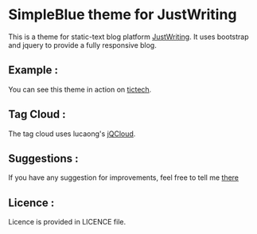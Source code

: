 # SimpleBlue theme for JustWriting

This is a theme for static-text blog platform [JustWriting](https://github.com/hjue/JustWriting). It uses bootstrap and jquery to provide a fully responsive blog.

## Example :

You can see this theme in action on [tictech](http://tictech.info).

## Tag Cloud :

The tag cloud uses lucaong's [jQCloud](https://github.com/lucaong/jQCloud).

## Suggestions : 

If you have any suggestion for improvements, feel free to tell me [there](https://github.com/ncosnard/jw-theme-simpleBlue/issues)

## Licence :
Licence is provided in LICENCE file.
